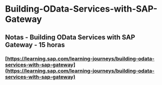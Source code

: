 # Building-OData-Services-with-SAP-Gateway

## Notas - Building OData Services with SAP Gateway - 15 horas

### [https://learning.sap.com/learning-journeys/building-odata-services-with-sap-gateway](https://learning.sap.com/learning-journeys/building-odata-services-with-sap-gateway)
